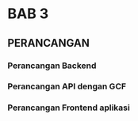 # BAB 3

## PERANCANGAN

### Perancangan Backend

### Perancangan API dengan GCF

### Perancangan Frontend aplikasi
